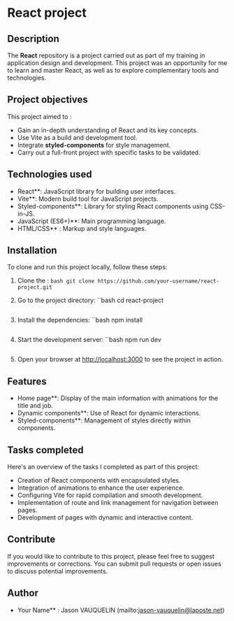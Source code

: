 # React project

## Description

The **React** repository is a project carried out as part of my training in application design and development. This project was an opportunity for me to learn and master React, as well as to explore complementary tools and technologies.

## Project objectives

This project aimed to :

- Gain an in-depth understanding of React and its key concepts.
- Use Vite as a build and development tool.
- Integrate **styled-components** for style management.
- Carry out a full-front project with specific tasks to be validated.

## Technologies used

- React**: JavaScript library for building user interfaces.
- Vite**: Modern build tool for JavaScript projects.
- Styled-components**: Library for styling React components using CSS-in-JS.
- JavaScript (ES6+)**: Main programming language.
- HTML/CSS** : Markup and style languages.

## Installation

To clone and run this project locally, follow these steps:

1. Clone the :
    ``bash
    git clone https://github.com/your-username/react-project.git
    ``

2. Go to the project directory:
    ``bash
    cd react-project
    ```

3. Install the dependencies:
    ``bash
    npm install
    ```

4. Start the development server:
    ``bash
    npm run dev
    ```

5. Open your browser at [http://localhost:3000](http://localhost:3000) to see the project in action.

## Features

- Home page**: Display of the main information with animations for the title and job.
- Dynamic components**: Use of React for dynamic interactions.
- Styled-components**: Management of styles directly within components.

## Tasks completed

Here's an overview of the tasks I completed as part of this project:

- Creation of React components with encapsulated styles.
- Integration of animations to enhance the user experience.
- Configuring Vite for rapid compilation and smooth development.
- Implementation of route and link management for navigation between pages.
- Development of pages with dynamic and interactive content.

## Contribute

If you would like to contribute to this project, please feel free to suggest improvements or corrections. You can submit pull requests or open issues to discuss potential improvements.

## Author

- Your Name** : Jason VAUQUELIN (mailto:jason-vauquelin@laposte.net)

